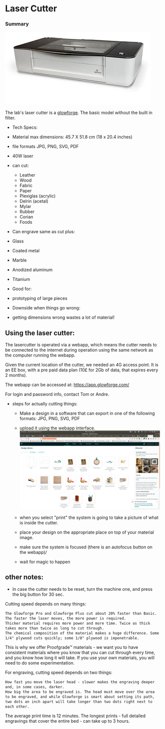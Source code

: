 # Laser Cutter

### Summary


![glowforge](../media/lasercutter/glowforge.jpeg)


The lab's laser cutter is a [glowforge](https://glowforge.com/). The basic model without the built in filter.

- Tech Specs:
 - Material max dimensions: 45.7 X 51.8 cm (18 x 20.4 inches)
 - file formats JPG, PNG, SVG, PDF
 - 40W laser
 - can cut:
   - Leather
   - Wood
   - Fabric
   - Paper
   - Plexiglas (acrylic)
   - Delrin (acetal)
   - Mylar
   - Rubber
   - Corian
   - Foods
  - Can engrave same as cut plus:
   - Glass
   - Coated metal
   - Marble
   - Anodized aluminum
   - Titanium

- Good for:
 - prototyping of large pieces


- Downside when things go wrong:
 - getting dimensions wrong wastes a lot of material!

## Using the laser cutter:

The lasercutter is operated via a webapp, which means the cutter needs to be connected to the internet during operation using the same network as the computer running the webapp.

Given the current location of the cutter, we needed an 4G access point. It is an EE box, with a pre paid data plan (10£ for 2Gb of data, that expires every 2 months).

The webapp can be accessed at: https://app.glowforge.com/

For login and password info, contact Tom or Andre.

- steps for actually cutting things:
  - Make a design in a software that can export in one of the following formats: JPG, PNG, SVG, PDF
  - upload it using the webapp interface. ![](../media/lasercutter/initial_page_glowforge.png)

  - when you select "print" the system is going to take a picture of what is inside the cutter.
   - place your design on the appropriate place on top of your material image.
   - make sure the system is focused (there is an autofocus button on the webapp)/
   - wait for magic to happen



## other notes:
- In case the cutter needs to be reset, turn the machine one, and press the big button for 30 sec.



Cutting speed depends on many things:

    The Glowforge Pro and Glowforge Plus cut about 20% faster than Basic.
    The faster the laser moves, the more power is required.
    Thicker material requires more power and more time. Twice as thick takes more than twice as long to cut through.
    The chemical composition of the material makes a huge difference. Some 1/4" plywood cuts quickly; some 1/8" plywood is impenetrable.

This is why we offer Proofgrade™ materials - we want you to have consistent materials where you know that you can cut through every time, and you know how long it will take. If you use your own materials, you will need to do some experimentation.

For engraving, cutting speed depends on two things:

    How fast you move the laser head - slower makes the engraving deeper and, in some cases, darker.
    How big the area to be engraved is. The head must move over the area to be engraved, and while Glowforge is smart about setting its path, two dots an inch apart will take longer than two dots right next to each other.

The average print time is 12 minutes. The longest prints - full detailed engravings that cover the entire bed - can take up to 3 hours.
